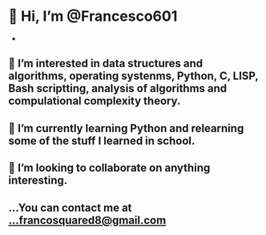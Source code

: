 # 👋 Hi, I’m @Francesco601
- 
 ## 👀 I’m interested in data structures and algorithms, operating systenms, Python, C, LISP, Bash scriptting, analysis of algorithms and compulational complexity theory.

 
## 🌱 I’m currently learning  Python and relearning some of the stuff I learned in school. 
 
## 💞️ I’m looking to collaborate on  anything interesting.
## ...You can contact me at ...francosquared8@gmail.com

<!---
Francesco601/Francesco601 is a ✨ special ✨ repository because its `README.md` (this file) appears on your GitHub profile.
You can click the Preview link to take a look at your changes.
--->
